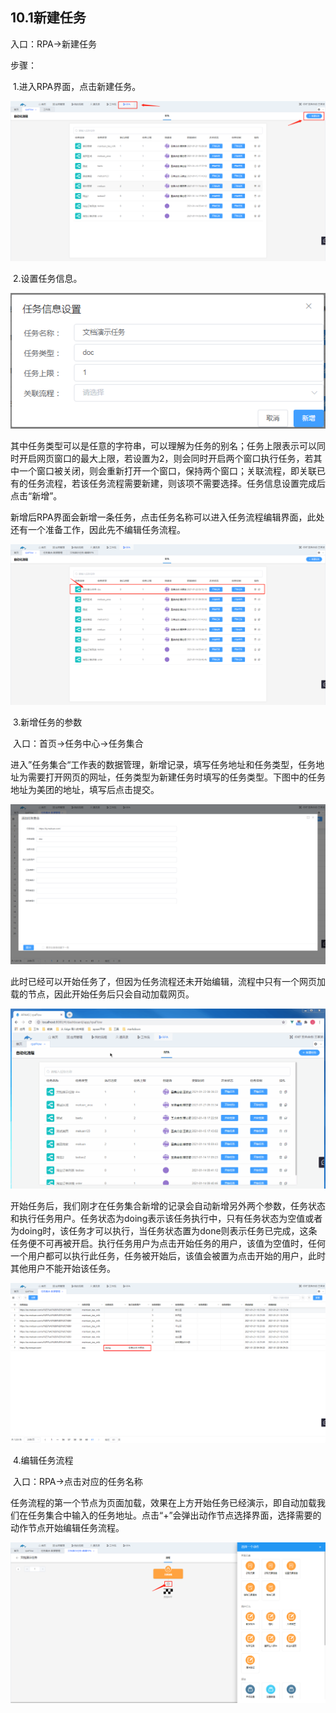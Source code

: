 ## 10.1新建任务

入口：RPA→新建任务

步骤：

​	1.进入RPA界面，点击新建任务。

![newtask1](./image/rpa/newtask/newtask1.png)

​	2.设置任务信息。

![newtask2](./image/rpa/newtask/newtask2.png)

​	其中任务类型可以是任意的字符串，可以理解为任务的别名；任务上限表示可以同时开启网页窗口的最大上限，若设置为2，则会同时开启两个窗口执行任务，若其中一个窗口被关闭，则会重新打开一个窗口，保持两个窗口；关联流程，即关联已有的任务流程，若该任务流程需要新建，则该项不需要选择。任务信息设置完成后点击“新增”。

​	新增后RPA界面会新增一条任务，点击任务名称可以进入任务流程编辑界面，此处还有一个准备工作，因此先不编辑任务流程。

![newtask3](./image/rpa/newtask/newtask3.png)

​	3.新增任务的参数

​	入口：首页→任务中心→任务集合

​		进入”任务集合“工作表的数据管理，新增记录，填写任务地址和任务类型，任务地址为需要打开网页的网址，任务类型为新建任务时填写的任务类型。下图中的任务地址为美团的地址，填写后点击提交。

![newtask4](./image/rpa/newtask/newtask4.png)

​		此时已经可以开始任务了，但因为任务流程还未开始编辑，流程中只有一个网页加载的节点，因此开始任务后只会自动加载网页。

![newtask5](./image/rpa/newtask/newtask5.gif)

​		开始任务后，我们刚才在任务集合新增的记录会自动新增另外两个参数，任务状态和执行任务用户。任务状态为doing表示该任务执行中，只有任务状态为空值或者为doing时，该任务才可以执行，当任务状态置为done则表示任务已完成，这条任务便不可再被开启。执行任务用户为点击开始任务的用户，该值为空值时，任何一个用户都可以执行此任务，任务被开始后，该值会被置为点击开始的用户，此时其他用户不能开始该任务。

![newtask6](./image/rpa/newtask/newtask6.png)

​	4.编辑任务流程

​	入口：RPA→点击对应的任务名称

​		任务流程的第一个节点为页面加载，效果在上方开始任务已经演示，即自动加载我们在任务集合中输入的任务地址。点击“+”会弹出动作节点选择界面，选择需要的动作节点开始编辑任务流程。

![newtask7](image/rpa/newtask/newtask7.png)